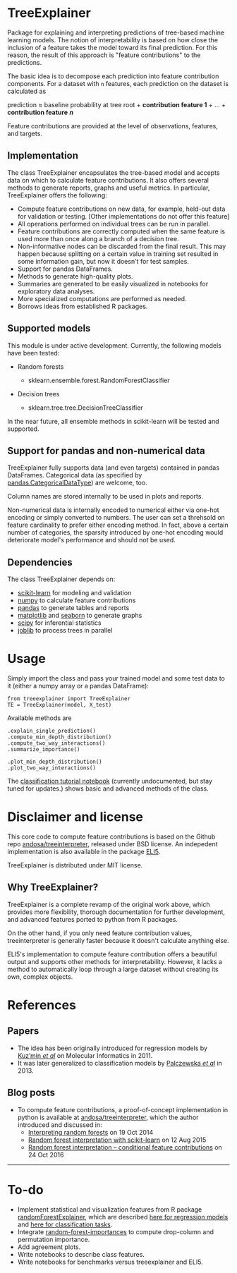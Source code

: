 # TreeExplainer

Package for explaining and interpreting predictions of tree-based machine learning models. The notion of interpretability is based on how close the inclusion of a feature takes the model toward its final prediction. For this reason, the result of this approach is "feature contributions" to the predictions. 

The basic idea is to decompose each prediction into feature contribution components. For a dataset with ``n`` features, each prediction on the dataset is calculated as

prediction ≈ baseline probability at tree root + **contribution feature 1** + ... + **contribution feature** ***n***

Feature contributions are provided at the level of observations, features, and targets.

## Implementation

The class TreeExplainer encapsulates the tree-based model and accepts data on which to calculate feature contributions. It also offers several methods to generate reports, graphs and useful metrics. In particular, TreeExplainer offers the following:

+ Compute feature contributions on new data, for example, held-out data for validation or testing. [Other implementations do not offer this feature]
+ All operations performed on individual trees can be run in parallel.
+ Feature contributions are correctly computed when the same feature is used more than once along a branch of a decision tree. 
+ Non-informative nodes can be discarded from the final result. This may happen because splitting on a certain value in training set resulted in some information gain, but now it doesn't for test samples.
+ Support for pandas DataFrames.
+ Methods to generate high-quality plots.
+ Summaries are generated to be easily visualized in notebooks for exploratory data analyses.
+ More specialized computations are performed as needed.
+ Borrows ideas from established R packages.


## Supported models

This module is under active development. Currently, the following models have been tested:
    
+ Random forests
    + sklearn.ensemble.forest.RandomForestClassifier
        
+ Decision trees
    + sklearn.tree.tree.DecisionTreeClassifier

In the near future, all ensemble methods in scikit-learn will be tested and supported.

## Support for pandas and non-numerical data

TreeExplainer fully supports data (and even targets) contained in pandas DataFrames. Categorical data (as specified by [pandas.CategoricalDataType](https://pandas.pydata.org/pandas-docs/stable/user_guide/categorical.html)) are welcome, too.

Column names are stored internally to be used in plots and reports. 

Non-numerical data is internally encoded to numerical either via one-hot encoding or simply converted to numbers. The user can set a threhsold on feature cardinality to prefer either encoding method. In fact, above a certain number of categories, the sparsity introduced by one-hot encoding would deteriorate model's performance and should not be used.

    
## Dependencies

The class TreeExplainer depends on:

+ [scikit-learn](https://scikit-learn.org/) for modeling and validation
+ [numpy](https://www.numpy.org/) to calculate feature contributions
+ [pandas](https://pandas.pydata.org/) to generate tables and reports
+ [matplotlib](https://matplotlib.org/) and [seaborn](https://seaborn.pydata.org/) to generate graphs
+ [scipy](https://www.scipy.org/) for inferential statistics
+ [joblib](https://joblib.readthedocs.io/en/latest/) to process trees in parallel


# Usage

Simply import the class and pass your trained model and some test data to it (either a numpy array or a pandas DataFrame):

    from treeexplainer import TreeExplainer
    TE = TreeExplainer(model, X_test)
    
Available methods are

    .explain_single_prediction()
    .compute_min_depth_distribution()
    .compute_two_way_interactions()
    .summarize_importance()

    .plot_min_depth_distribution()
    .plot_two_way_interactions()
    
The [classification tutorial notebook](notebooks/classification_tutorial.ipynb) (currently undocumented, but stay tuned for updates.) shows basic and advanced methods of the class.


# Disclaimer and license

This core code to compute feature contributions is based on the Github repo [andosa/treeinterpreter](https://github.com/andosa/treeinterpreter/), released under BSD license. An indepedent implementation is also available in the package [ELI5](https://eli5.readthedocs.io/en/latest/autodocs/eli5.html#eli5.explain_prediction).

TreeExplainer is distributed under MIT license.

## Why TreeExplainer?

TreeExplainer is a complete revamp of the original work above, which provides more flexibility, thorough documentation for further development, and advanced features ported to python from R packages. 

On the other hand, if you only need feature contribution values, 
treeinterpreter is generally faster because it doesn't calculate anything else. 

ELI5's implementation to compute feature contribution offers a beautiful output and supports other methods for interpretability. However, it lacks a method to automatically loop through a large dataset without creating its own, complex objects.


# References
## Papers

+ The idea has been originally introduced for regression models by [Kuz’min *et al*](https://doi.org/10.1002/minf.201000173) on Molecular Informatics in 2011.
+ It was later generalized to classification models by [Palczewska *et al*](https://arxiv.org/abs/1312.1121) in 2013.

## Blog posts

+ To compute feature contributions, a proof-of-concept implementation in python is available at [andosa/treeinterpreter](https://github.com/andosa/treeinterpreter/), which the author introduced and discussed in:
    + [Interpreting random forests](http://blog.datadive.net/interpreting-random-forests/) on 19 Oct 2014
    + [Random forest interpretation with scikit-learn](http://blog.datadive.net/random-forest-interpretation-with-scikit-learn/) on 12 Aug 2015
    + [Random forest interpretation – conditional feature contributions](http://blog.datadive.net/random-forest-interpretation-conditional-feature-contributions/) on 24 Oct 2016 

---
# To-do
+ Implement statistical and visualization features from R package [randomForestExplainer](https://mi2datalab.github.io/randomForestExplainer/), which are described [here for regression models](https://rawgit.com/MI2DataLab/randomForestExplainer/master/inst/doc/randomForestExplainer.html) and [here for classification tasks](https://rawgit.com/geneticsMiNIng/BlackBoxOpener/master/randomForestExplainer/inst/doc/randomForestExplainer.html).
+ Integrate [random-forest-importances](https://github.com/parrt/random-forest-importances) to compute drop-column and permutation importance.
+ Add agreement plots.
+ Write notebooks to describe class features.
+ Write notebooks for benchmarks versus treeexplainer and ELI5.

